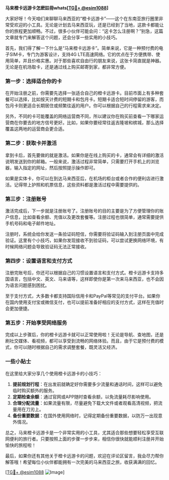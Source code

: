 **马来橙卡远游卡怎麽註冊whats[[TG💪+ @esim1088](https://t.me/s/esim1088)]**

大家好呀！今天咱们来聊聊马来西亚的“橙卡远游卡”——这个在东南亚旅行圈里非常受欢迎的小工具。无论是计划去马来西亚玩，还是已经到了当地，这款卡都能让你的旅程更加顺畅。不过，很多小伙伴可能会问：“这卡怎么注册啊？”别急，这篇文章就专门来解答这个问题，还会分享一些实用的小技巧。

首先，我们得了解一下什么是“马来橙卡远游卡”。简单来说，它是一种预付费的电子SIM卡，专门为游客设计，支持4G LTE高速网络。它的优点在于方便携带、使用简单，并且价格实惠。对于那些喜欢自由行的朋友来说，这张卡简直就是神器。无论是在机场取卡，还是通过线上购买邮寄到家，都非常方便。

### **第一步：选择适合你的卡**
在开始注册之前，你需要先选择一张适合自己的橙卡远游卡。目前市面上有多种套餐可以选择，比如按天计费的短期卡和包月卡。短期卡适合短时间停留的游客，而包月卡则更适合长期居住或频繁往返的用户。你可以根据自己的行程需求来决定。

另外，不同的卡可能覆盖的网络运营商不同，所以建议你在购买前查看一下哪家运营商在你要去的地方信号更好。比如，如果你要经常往返吉隆坡和槟城，那么选择覆盖这两地的运营商会更合适。

### **第二步：获取卡并激活**
拿到卡后，首先要做的就是激活。如果你是在线上购买的卡，通常会有详细的激活说明发送到你的邮箱。一般来说，激活过程非常简单，只需要打开手机上的浏览器，输入指定的网址，然后按照提示操作即可。

如果是实体卡，你可以在到达马来西亚后，在机场的柜台或者合作的便利店进行激活。记得带上护照和机票信息，这些资料都是激活过程中需要提供的。

### **第三步：注册账号**
激活完成后，下一步就是注册账号了。注册账号的目的主要是为了方便管理你的账户信息，比如查看余额、充值以及更改套餐等。注册过程也很简单，通常需要提供手机号码和电子邮件地址。

注册时，系统会给你发送一条验证码短信，你需要将验证码输入到注册页面中完成验证。这里有个小技巧，如果你发现接收不到验证码，可以尝试更换网络环境，有时候网络问题会导致验证码无法正常接收。

### **第四步：设置语言和支付方式**
注册完账号后，你还可以根据自己的习惯设置语言和支付方式。橙卡远游卡支持多国语言，包括中文、英文、马来语等，这样即使你是第一次来马来西亚，也不会因为语言问题感到困扰。

至于支付方式，大多数卡都支持国际信用卡和PayPal等常见的支付平台。如果你在国内使用支付宝或微信支付，也可以提前准备好相应的支付方式，这样在充值时会更加便捷。

### **第五步：开始享受网络服务**
完成以上步骤后，你的橙卡远游卡就可以正常使用啦！无论是导航、查地图，还是刷社交媒体、看视频，都可以享受到流畅的网络体验。而且，由于它是预付费的模式，你可以随时根据自己的需求调整套餐，既灵活又经济。

### **一些小贴士**
在这里给大家分享几个使用橙卡远游卡的小技巧：

1. **提前规划行程**：在出发前就确定好你需要多少流量和通话时间，这样可以避免临时购买额外的服务。
2. **定期检查余额**：通过官网或APP随时查看余额，以免流量耗尽影响使用。
3. **合理分配流量**：如果流量有限，尽量避免下载大文件或者观看高清视频，把流量用在刀刃上。
4. **备份重要数据**：在国外使用网络时，记得定期备份重要数据，以防万一出现意外情况。

总之，马来橙卡远游卡是一个非常实用的小工具，尤其适合那些想要轻松享受互联网便利的旅行者。只要按照上面的步骤一步步来，相信你很快就能顺利注册并开始愉快的旅程啦！

最后，如果你还有其他关于橙卡远游卡的问题，欢迎在评论区留言，我会尽力帮你解答哦！希望每位小伙伴都能拥有一次完美的马来西亚之旅，收获满满的回忆。

[[TG💪+ @esim1088](https://t.me/s/esim1088) ![Image](https://i.postimg.cc/4NQfJmqS/Snipaste-2025-05-13-00-14-12.png)]